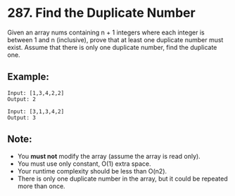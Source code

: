 # 287. Find the Duplicate Number

Given an array nums containing n + 1 integers where each integer is between 1 and n (inclusive), prove that at least one duplicate number must exist. Assume that there is only one duplicate number, find the duplicate one.

## Example:
```
Input: [1,3,4,2,2]
Output: 2

Input: [3,1,3,4,2]
Output: 3
```
## Note:

* You **must not** modify the array (assume the array is read only).
* You must use only constant, O(1) extra space.
* Your runtime complexity should be less than O(n2).
* There is only one duplicate number in the array, but it could be repeated more than once.
